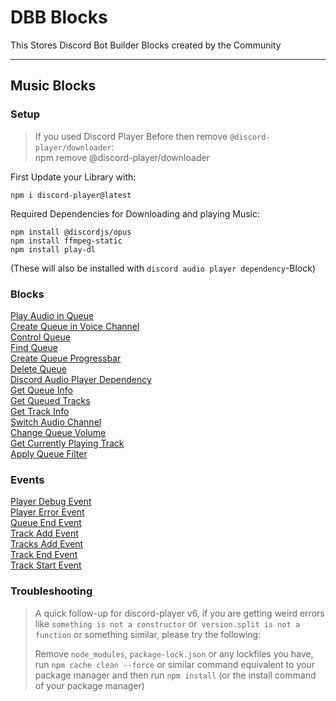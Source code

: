 # DBB Blocks
This Stores Discord Bot Builder Blocks created by the Community

***

## Music Blocks

### Setup

> If you used Discord Player Before then remove `@discord-player/downloader`:<br>npm remove @discord-player/downloader

First Update your Library with:
```
npm i discord-player@latest
```

Required Dependencies for Downloading and playing Music:
```
npm install @discordjs/opus
npm install ffmpeg-static
npm install play-dl
```
(These will also be installed with `discord audio player dependency`-Block)


### Blocks
[Play Audio in Queue](play_audio_in_queue.js)<br>[Create Queue in Voice Channel](create_queue_in_vc.js)<br>[Control Queue](control_queue.js)<br>[Find Queue](find_queue.js)<br>[Create Queue Progressbar](create_queue_progressbar.js)<br>[Delete Queue](delete_queue.js)<br>[Discord Audio Player Dependency](discord_audio_player_dependency.js)<br>[Get Queue Info](get_queue_info.js)<br>[Get Queued Tracks](get_queue_tracks.js)<br>[Get Track Info](get_track_info.js)<br>[Switch Audio Channel](switch_audio_channel.js)<br>[Change Queue Volume](change_queue_volume.js)<br>[Get Currently Playing Track](get_currently_playing_track.js)<br>[Apply Queue Filter](apply_queue_filter.js)


### Events
[Player Debug Event](player_debug_event.js)<br>[Player Error Event](player_error_event.js)<br>[Queue End Event](queue_end_event.js)<br>[Track Add Event](track_add_event.js)<br>[Tracks Add Event](tracks_add_event.js)<br>[Track End Event](track_end_event.js)<br>[Track Start Event](track_start_event.js)

### Troubleshooting
> A quick follow-up for discord-player v6, if you are getting weird errors like `something is not a constructor` or` version.split is not a function` or something similar, please try the following:
> 
> Remove `node_modules`, `package-lock.json` or any lockfiles you have, run `npm cache clean --force` or similar command equivalent to your package manager and then run `npm install` (or the install command of your package manager)